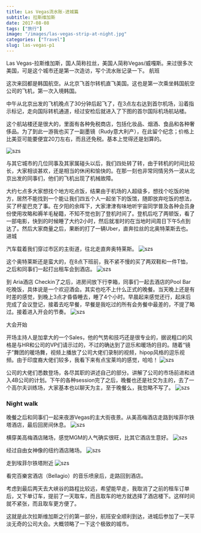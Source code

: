 ```yaml
---
title: Las Vegas流水账-进城篇
subtitle: 拉斯维加斯
date: 2017-08-08
tags: ["旅行"]
image: "/images/las-vegas-strip-at-night.jpg"
categories: ["Travel"]
slug: las-vegas-p1
---
```




Las Vegas-拉斯维加斯，国人简称拉丝，美国人简称Vegas/威嘎斯。来过很多次美国，可是这个城市还是第一次造访，写个流水账记录一下。
航班

这次来回都是韩国航空。从北京飞首尔转机直飞美国。这也是第一次乘坐韩国航空公司的飞机，第一次入境韩国。

中午从北京出发的飞机晚点了30分钟后起飞了，在3点左右达到首尔机场，沿着指示标记，走向国际转机通道，经过安检后就进入了下图的首尔国际机场航站楼。

这个航站楼还是很大的，里面有各种免税商店，包括化妆品、烟酒、食品和各种奢侈品。为了到此一游我也买了一副墨镜（Rudy意大利产），在此留个纪念；价格上比美亚可能要便宜20刀左右，而且还免税。基本上觉得还是划算的。

![szs](/images/IMG_5058.jpg)

与其它城市的几位同事及其家属碰头以后，我们四处转了转，由于转机的时间比较长，大家相谈甚欢，还是相当的休闲和愉快的。在那一刻也非常同情另外一波从北京出发的同事们，他们的飞机出现了机械故障。

大约七点多大家想找个地方吃点饭，结果由于机场的人超级多，想找个吃饭的地方，居然不能找到一个能让我们四五个人一起坐下的饭馆，随即放弃吃饭的想法，买了杯星巴克了事。在夕阳的余晖下，大家津津有味地听宇宙同学普及各种会员身份使用攻略和褥羊毛秘籍，不知不觉也到了登机时间了。登机后吃了两顿饭，看了一部电影，快到的时候睡了大约2小时，然后就准时的在当地时间周日下午5点到达了。然后大家商量之后，果断的打了一辆Uber，直奔拉丝的北奥特莱斯去也。
进城

汽车载着我们穿过市区的主街道，往北走直奔奥特莱斯。
![szs](/images/IMG_5061.jpg)

这个奥特莱斯还是蛮大的，在8点下班前，我不紧不慢的买了两双鞋和一件T恤，之后和同事们一起打出租车会到酒店。
![szs](/images/IMG_5063.jpg)

到 Aria酒店 Checkin了之后，进房间放下行李箱，同事们一起去酒店的Pool Bar吃晚饭，具体说是一个欢迎酒会。其实也吃不上什么正式的晚餐。当天晚上还是有时差的感觉，到晚上3点才昏昏睡去，睡了4个小时。早晨起来感觉还行，起床后完成了会议登记，接着去吃早餐，早餐是我吃过的所有会务餐中最差的，不提了略过。接着进入开会的节奏。
![szs](/images/IMG_5066.jpg)

大会开始

开场主持人是加拿大的一个Sales，他的气势和技巧还是很专业的，据说粗口的风格是与HR和公司的VP们请示过的，不过的确达到了逗乐和暖场的目的。随着“镜子”舞团的暖场舞，视频上播放了公司大佬们录制的视频，hipop风格的逗乐视频。由于印度裔大佬们较多，我看下来有点宝莱坞的感觉，哈哈！
![szs](/images/IMG_5068.jpg)

公司的大佬们悉数登场，各尽其职的讲述自己的部分。讲解了公司的市场前进和进入4B公司的计划。下午的各种session完了之后，晚餐也还是社交为主的，去了一个高尔夫训练场，大家基本也以聊天为主，至于晚餐么，我忽略不写了。
![szs](/images/las-grand-canyon-np.jpg)

### Night walk

晚餐之后和同事们一起来夜游Vegas的主大街夜景。从美高梅酒店走路到埃菲尔铁塔酒店，最后回房间休息。
![szs](/images/IMG_5077.jpg)

横穿美高梅酒店赌场，感觉MGM的人气确实很旺，比其它酒店生意好。
![szs](/images/IMG_5083.jpg)

经过自由女神像的纽约酒店赌场。
![szs](/images/IMG_5088.jpg)

走到埃菲尔铁塔附近
![szs](/images/IMG_5109.jpg)

看完百樂宮酒店（Bellagio）的音乐喷泉后，走路回到酒店。

考虑到最后两天去大峡谷的路程比较远，希望能早走，我取消了之前的租车订单后，又下单订车，提前了一天取车，而且取车的地方就选择了酒店楼下。这样时间就不紧张，而且取车更方便了。

这就是此次拉斯维加斯之行的第一部分，航班安全顺利到达，进城后参加了一天平淡无奇的公司大会。大概领略了一下这个极致的城市。
